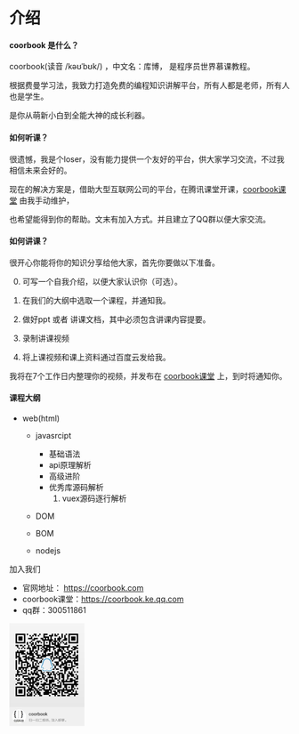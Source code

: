 # 介绍

#### coorbook 是什么？

 coorbook(读音 /kəʊˈbʊk/) ，中文名：库博， 是程序员世界慕课教程。

根据费曼学习法，我致力打造免费的编程知识讲解平台，所有人都是老师，所有人也是学生。

是你从萌新小白到全能大神的成长利器。



#### 如何听课？

很遗憾，我是个loser，没有能力提供一个友好的平台，供大家学习交流，不过我相信未来会好的。

现在的解决方案是，借助大型互联网公司的平台，在腾讯课堂开课，[coorbook课堂]( https://coorbook.ke.qq.com/ ) 由我手动维护，

也希望能得到你的帮助。文末有加入方式。并且建立了QQ群以便大家交流。



#### 如何讲课？

很开心你能将你的知识分享给他大家，首先你要做以下准备。

0. 可写一个自我介绍，以便大家认识你（可选）。

1. 在我们的大纲中选取一个课程，并通知我。
2. 做好ppt 或者 讲课文档，其中必须包含讲课内容提要。
3. 录制讲课视频
4. 将上课视频和课上资料通过百度云发给我。

我将在7个工作日内整理你的视频，并发布在 [coorbook课堂]( https://coorbook.ke.qq.com/ ) 上，到时将通知你。



#### 课程大纲

* web(html)

  * javasrcipt
    * 基础语法
    * api原理解析
    * 高级进阶
    * 优秀库源码解析
      1. vuex源码逐行解析

  * DOM

  * BOM

  * nodejs



加入我们

* 官网地址： https://coorbook.com
* coorbook课堂：https://coorbook.ke.qq.com
* qq群：300511861

<img src="./qqQRcode.jpg" alt="QQ群二维码" style="zoom:25%;" />

​																							

